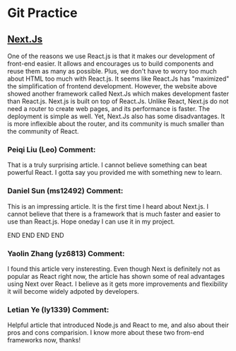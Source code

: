 # Git Practice

## [Next.Js](https://www.ideamotive.co/blog/nextjs-vs-react-which-javascript-framework-is-better-for-your-front-end)

One of the reasons we use React.js is that it makes our development of front-end easier. It allows and encourages us to build components and reuse them as many as possible. Plus, we don't have to worry too much about HTML too much with React.js. It seems like React.Js has "maximized" the simplification of frontend development. However, the website above showed another framework called Next.Js which makes development faster than React.js. Next.js is built on top of React.Js. Unlike React, Next.js do not need a router to create web pages, and its performance is faster. The deployment is simple as well. Yet, Next.Js also has some disadvantages. It is more inflexible about the router, and its community is much smaller than the community of React.

### Peiqi Liu (Leo) Comment:

That is a truly surprising article. I cannot believe something can beat powerful React. I gotta say you provided me with something new to learn.

### Daniel Sun (ms12492) Comment:

This is an impressing article. It is the first time I heard about Next.js. I cannot believe that there is a framework that is much faster and easier to use than React.js. Hope oneday I can use it in my project.

END END END END

### Yaolin Zhang (yz6813) Comment:

I found this article very insteresting. Even though Next is definitely not as popular as React right now, the article has shown some of real advantages using Next over React. I believe as it gets more improvements and flexibility it will become widely adpoted by developers.

### Letian Ye (ly1339) Comment:

Helpful article that introduced Node.js and React to me, and also about their pros and cons comparision. I know more about these two from-end frameworks now, thanks!